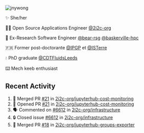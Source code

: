 ![jnywong](https://readme-typing-svg.demolab.com/?font=Intel+One+Mono&size=36&duration=3000&pause=1000&color=6bc46d&vCenter=true&width=170&lines=jnywong)

✨ She/her

👩‍💻 Open Source Applications Engineer [@2i2c-org](https://2i2c.org/)

🐻 Ex-Research Software Engineer [@bear-rsg](https://github.com/bear-rsg) [@baskerville-hpc](https://github.com/baskerville-hpc) 

🇫🇷 Former post-doctorante [@IPGP](https://github.com/IPGP) et [@ISTerre](https://www.isterre.fr/) 

💧 PhD graduate [@CDTFluidsLeeds](https://fluid-dynamics.leeds.ac.uk/) 

⌨️ Mech keeb enthusiast 

## Recent Activity 

<!--START_SECTION:activity-->
1. 🎉 Merged PR [#21](https://github.com/2i2c-org/jupyterhub-cost-monitoring/pull/21) in [2i2c-org/jupyterhub-cost-monitoring](https://github.com/2i2c-org/jupyterhub-cost-monitoring)
2. 💪 Opened PR [#21](https://github.com/2i2c-org/jupyterhub-cost-monitoring/pull/21) in [2i2c-org/jupyterhub-cost-monitoring](https://github.com/2i2c-org/jupyterhub-cost-monitoring)
3. 🗣 Commented on [#6612](https://github.com/2i2c-org/infrastructure/issues/6612#issuecomment-3214689005) in [2i2c-org/infrastructure](https://github.com/2i2c-org/infrastructure)
4. 🔒 Closed issue [#6612](https://github.com/2i2c-org/infrastructure/issues/6612) in [2i2c-org/infrastructure](https://github.com/2i2c-org/infrastructure)
5. 🎉 Merged PR [#18](https://github.com/2i2c-org/jupyterhub-groups-exporter/pull/18) in [2i2c-org/jupyterhub-groups-exporter](https://github.com/2i2c-org/jupyterhub-groups-exporter)
<!--END_SECTION:activity-->
